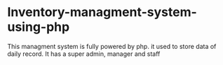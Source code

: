 # Inventory-managment-system-using-php
This managment system is fully powered by php. it used to store data of daily record. It has a super admin, manager and staff

